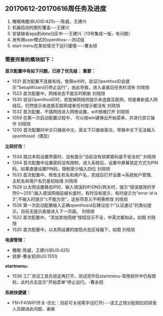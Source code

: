 ## 20170612-20170616周任务及进度
1. 睡眠唤醒(BUGID:425)---陈威，王建兴
2. 机器启动的图形覆盖---王建兴
3. 安装缺省app到data分区中---王建兴（13号集成一版，有问题）
4. 发布用user模式的openthos---测试组
5. start menu在某些情况下运行缓慢----曹永韧

### 需要完善的模块如下：

**首次配置中有如下问题，已排了优先级：
重要：**
- 1531 首次配置不连接有线，使用wifi时，验证OpenthosID会提示“SetupWizard已停止运行”，由此导致，进入桌面后任务栏消失     刘晓旭
- 1523 首次配置中，网络状态不能实时刷新     刘晓旭
- 1530 验证OpenthosID时，若拔掉网线则提示未连接互联网，但是重新插入网线后，仍然提示未连接互联网或者任何提示都没有     刘晓旭
- 1532 首次配置，不插网线进入网络设置，wifi很难打开     刘晓旭
- 1059 在第一次启动配置过程中， 可以按win键弹出开始菜单，并进行其它操作     刘晓旭
- 1200 首次配置时中文只接收中文，英文下只接收英文。导致中文下无法输入openthosid（偶现）

**比较好改：**
- 1534 跳过本机设置界面时，没有提示“当前没有锁屏密码是不安全的”     刘晓旭
- 1354 首次配置中设置密码没有限制，进入系统后，设置中屏幕锁定方式为PIN码。如果直接设置PIN码，限制至少输入四位  刘晓旭
- 1533 首次配置中，修改主机名和用户名，完成后打开设置->系统账户管理，主机名和用户名仍是初始值     刘晓旭
- 1529 以太网设置静态IP时，输入错误的IP/DNS/网关时，提示“错误揉效的字符0～255”;输入错误网络前缀长度时，有时没有提示，有时提示为”error id is 3“;不输入时提示”c不能为空“，这些项意义不明需修改     刘晓旭
- 1526 第一次启动配置输入正确openthosid后建议给个“认证通过”的类似提示。目前无提示直接进入下一页面。     刘晓旭
- 1522 首次配置中，“添加其他网络“按钮显示不全，中英文都如此，如图     刘晓旭
- 1520 首次配置中，以太网设置的按钮点击区域偏下，如图     刘晓旭

**电源管理：**
- 睡眠-陈威，王建兴(BUG:425)
- 锁屏-曹永韧(BUG:1551)

**startmenu:**
- 1536 工厂测试工具先锁定再打开，测试完毕后startmenu-常用软件中仍有图标，此时点击显示“开始菜单”停止运行。-曹永韧


**系统快捷键：**
- FN+F4(WIFI开关-优化：目前可关闭需手动打开)---请王之旭分配相应的研发人员跟进此问题，谢谢
